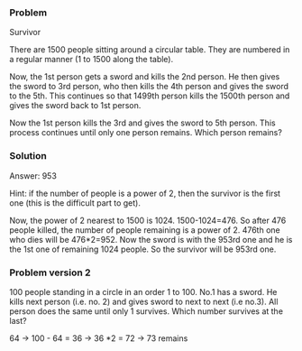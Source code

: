 ### Problem 

Survivor 

There are 1500 people sitting around a circular table. They are numbered in a regular manner (1 to 1500 along the table).

Now, the 1st person gets a sword and kills the 2nd person. He then gives the sword to 3rd person, who then kills the 4th person and gives the sword to the 5th. This continues so that 1499th person kills the 1500th person and gives the sword back to 1st person.

Now the 1st person kills the 3rd and gives the sword to 5th person. This process continues until only one person remains. Which person remains?


### Solution 

Answer: 953

Hint: if the number of people is a power of 2, then the survivor is the first one (this is the difficult part to get).

Now, the power of 2 nearest to 1500 is 1024. 1500-1024=476. So after 476 people killed, the number of people remaining is a power of 2. 476th one who dies will be 476*2=952. Now the sword is with the 953rd one and he is the 1st one of remaining 1024 people. So the survivor will be 953rd one.


### Problem version 2

100 people standing in a circle in an order 1 to 100. No.1 has a sword. He kills next person (i.e. no. 2) and gives sword to next to next (i.e no.3). All person does the same until only 1 survives. Which number survives at the last?


64 -> 100 - 64 = 36 -> 36 *2 = 72 -> 73 remains

